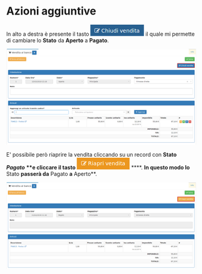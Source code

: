 # Azioni aggiuntive

In alto a destra è presente il tasto ![](../../.gitbook/assets/chiudi.png) il quale mi permette di cambiare lo **Stato** da **Aperto** a **Pagato**.

![](../../.gitbook/assets/venditaaperta-1.png)

E' possibile però riaprire la vendita cliccando su un record con **Stato** _**Pagato**_ **\*\*e cliccare il tasto** ![](../../.gitbook/assets/riapri-vendita.png) ****. **In questo modo lo** Stato **passerà da** Pagato **a** Aperto\*\*.

![](../../.gitbook/assets/venditachiusa-1.png)

